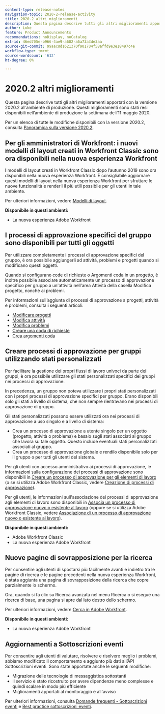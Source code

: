 ```yaml
---
content-type: release-notes
navigation-topic: 2020-2-release-activity
title: 2020.2 altri miglioramenti
description: Questa pagina descrive tutti gli altri miglioramenti apportati con la versione 2020.2 all’ambiente di produzione. Questi miglioramenti sono stati resi disponibili nell’ambiente di produzione la settimana dell’11 maggio 2020.
author: Luke
feature: Product Announcements
recommendations: noDisplay, noCatalog
exl-id: 46ed705e-b966-4ae9-a602-a5a73a3de3aa
source-git-commit: 99aac8d1621370f901704f58affd9e3e18497c4e
workflow-type: tm+mt
source-wordcount: '612'
ht-degree: 0%

---
```


# 2020.2 altri miglioramenti

Questa pagina descrive tutti gli altri miglioramenti apportati con la versione 2020.2 all’ambiente di produzione. Questi miglioramenti sono stati resi disponibili nell’ambiente di produzione la settimana dell’11 maggio 2020.

Per un elenco di tutte le modifiche disponibili con la versione 2020.2, consulta [Panoramica sulla versione 2020.2](../../../product-announcements/product-releases/2020.2.-release-activity/2020-2-release-overview.md).

## Per gli amministratori di Workfront: i nuovi modelli di layout creati in Workfront Classic sono ora disponibili nella nuova esperienza Workfront

I modelli di layout creati in Workfront Classic dopo l’autunno 2019 sono ora disponibili nella nuova esperienza Workfront. È consigliabile aggiornare questi modelli di layout nella nuova esperienza Workfront per sfruttare le nuove funzionalità e renderli il più utili possibile per gli utenti in tale ambiente.

Per ulteriori informazioni, vedere [Modelli di layout](../../../administration-and-setup/customize-workfront/use-layout-templates/use-layout-templates-customize-ui.md).

**Disponibile in questi ambienti:**

* La nuova esperienza Adobe Workfront

## I processi di approvazione specifici del gruppo sono disponibili per tutti gli oggetti

Per utilizzare completamente i processi di approvazione specifici del gruppo, è ora possibile aggiungerli ad attività, problemi e progetti quando si modificano questi oggetti.

Quando si configurano code di richieste o Argomenti coda in un progetto, è inoltre possibile associare automaticamente un processo di approvazione specifico per gruppo a un&#39;attività nell&#39;area Attività della casella Modifica progetto, nonché ai problemi.

Per informazioni sull’aggiunta di processi di approvazione a progetti, attività e problemi, consulta i seguenti articoli:

* [Modificare progetti](../../../manage-work/projects/manage-projects/edit-projects.md)
* [Modifica attività](../../../manage-work/tasks/manage-tasks/edit-tasks.md)
* [Modifica problemi](../../../manage-work/issues/manage-issues/edit-issues.md)
* [Creare una coda di richieste](../../../manage-work/requests/create-and-manage-request-queues/create-request-queue.md)
* [Crea argomenti coda](../../../manage-work/requests/create-and-manage-request-queues/create-queue-topics.md)

## Creare processi di approvazione per gruppi utilizzando stati personalizzati

Per facilitare la gestione dei propri flussi di lavoro univoci da parte dei gruppi, è ora possibile utilizzare gli stati personalizzati specifici dei gruppi nei processi di approvazione.

In precedenza, un gruppo non poteva utilizzare i propri stati personalizzati con i propri processi di approvazione specifici per gruppo. Erano disponibili solo gli stati a livello di sistema, che non sempre rientravano nei processi di approvazione di gruppo.

Gli stati personalizzati possono essere utilizzati ora nei processi di approvazione a uso singolo e a livello di sistema:

* Crea un processo di approvazione a utente singolo per un oggetto (progetto, attività o problema) e basalo sugli stati associati al gruppo che lavora su tale oggetto. Questo include eventuali stati personalizzati associati al gruppo.
* Crea un processo di approvazione globale e rendilo disponibile solo per il gruppo o per tutti gli utenti del sistema.

Per gli utenti con accesso amministrativo ai processi di approvazione, le informazioni sulla configurazione dei processi di approvazione sono disponibili in [Creare un processo di approvazione per gli elementi di lavoro](../../../administration-and-setup/customize-workfront/configure-approval-milestone-processes/create-approval-processes.md) (o se si utilizza Adobe Workfront Classic, vedere [Creazione di processi di approvazione](https://one.workfront.com/s/article/Creating-Approval-Processes-1001577410)).

Per gli utenti, le informazioni sull&#39;associazione dei processi di approvazione agli elementi di lavoro sono disponibili in [Associa un processo di approvazione nuovo o esistente al lavoro](../../../review-and-approve-work/manage-approvals/associate-approval-with-work.md) (oppure se si utilizza Adobe Workfront Classic, vedere [Associazione di un processo di approvazione nuovo o esistente al lavoro](https://one.workfront.com/s/article/Associating-a-New-or-Existing-Approval-Process-with-Work-708455630)).

**Disponibile in questi ambienti:**

* Adobe Workfront Classic
* La nuova esperienza Adobe Workfront

## Nuove pagine di sovrapposizione per la ricerca

Per consentire agli utenti di spostarsi più facilmente avanti e indietro tra le pagine di ricerca e le pagine precedenti nella nuova esperienza Workfront, è stata aggiunta una pagina di sovrapposizione della ricerca che copre parzialmente lo schermo.

Ora, quando si fa clic su Ricerca avanzata nel menu Ricerca o si esegue una ricerca di base, una pagina si apre dal lato destro dello schermo.

Per ulteriori informazioni, vedere [Cerca in Adobe Workfront](../../../workfront-basics/navigate-workfront/search/search-workfront.md).

**Disponibile in questi ambienti:**

* La nuova esperienza Adobe Workfront

## Aggiornamenti a Sottoscrizioni eventi

Per consentire agli utenti di valutare, risolvere e risolvere meglio i problemi, abbiamo modificato il comportamento e aggiunto più dati all’API Sottoscrizioni eventi. Sono state apportate anche le seguenti modifiche:

* Migrazione delle tecnologie di messaggistica sottostanti
* Il servizio è stato ricostruito per avere dipendenze meno complesse e quindi scalare in modo più efficiente
* Miglioramenti apportati al monitoraggio e all&#39;avviso

Per ulteriori informazioni, consulta [Domande frequenti - Sottoscrizioni eventi](../../../wf-api/general/event-subs-faq.md) e [Best practice sottoscrizioni eventi](../../../wf-api/general/event-sub-best-practice.md).
